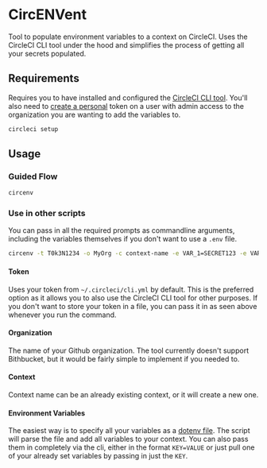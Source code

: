 # CircENVent

Tool to populate environment variables to a context on CircleCI. Uses the CircleCI CLI tool under the hood and simplifies the process of getting all your secrets populated.

## Requirements

Requires you to have installed and configured the [CircleCI CLI tool](https://circleci.com/docs/2.0/local-cli/). You'll also need to [create a personal](https://app.circleci.com/settings/user/tokens) token on a user with admin access to the organization you are wanting to add the variables to.

```zsh
circleci setup
```

## Usage

### Guided Flow

```zsh
circenv
```

### Use in other scripts

You can pass in all the required prompts as commandline arguments, including the variables themselves if you don't want to use a `.env` file.

```zsh
circenv -t T0k3N1234 -o MyOrg -c context-name -e VAR_1=SECRET123 -e VAR_2=ANOTHERSECRET -e VAR_3
```

#### Token

Uses your token from `~/.circleci/cli.yml` by default. This is the preferred option as it allows you to also use the CircleCI CLI tool for other purposes. If you don't want to store your token in a file, you can pass it in as seen above whenever you run the command.

#### Organization

The name of your Github organization. The tool currently doesn't support Bithbucket, but it would be fairly simple to implement if you needed to.

#### Context

Context name can be an already existing context, or it will create a new one.

#### Environment Variables

The easiest way is to specify all your variables as a [dotenv file](https://pypi.org/project/python-dotenv/). The script will parse the file and add all variables to your context. You can also pass them in completely via the cli, either in the format `KEY=VALUE` or just pull one of your already set variables by passing in just the `KEY`.
